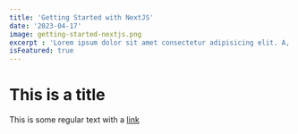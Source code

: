 ```yaml
---
title: 'Getting Started with NextJS'
date: '2023-04-17'
image: getting-started-nextjs.png
excerpt : 'Lorem ipsum dolor sit amet consectetur adipisicing elit. A, pariatur!'
isFeatured: true
---
```


# This is a title

This is some regular text with a [link](http://google.com)